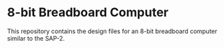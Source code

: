 # 8-bit Breadboard Computer

This repository contains the design files for an 8-bit breadboard computer similar to the SAP-2.
